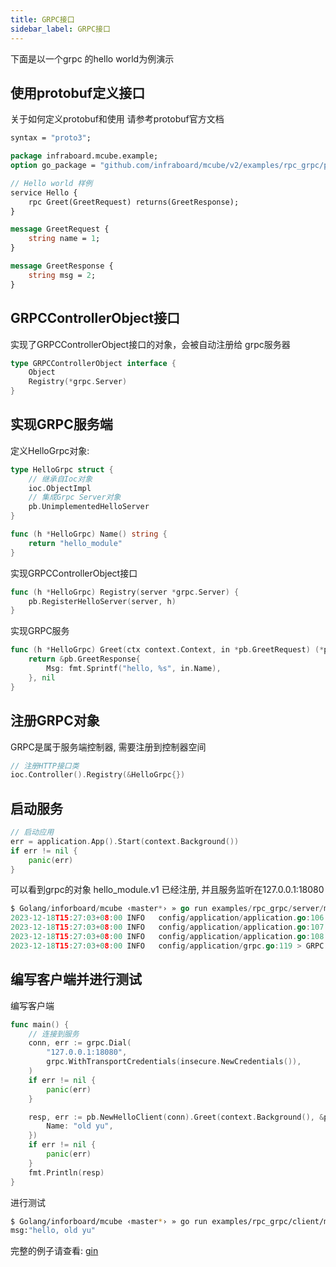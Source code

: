 ```yaml
---
title: GRPC接口
sidebar_label: GRPC接口
---
```


下面是以一个grpc 的hello world为例演示


## 使用protobuf定义接口

关于如何定义protobuf和使用 请参考protobuf官方文档

```proto
syntax = "proto3";

package infraboard.mcube.example;
option go_package = "github.com/infraboard/mcube/v2/examples/rpc_grpc/pb";

// Hello world 样例
service Hello {
    rpc Greet(GreetRequest) returns(GreetResponse);
}

message GreetRequest {
    string name = 1;
}

message GreetResponse {
    string msg = 2;
}
```


## GRPCControllerObject接口

实现了GRPCControllerObject接口的对象，会被自动注册给 grpc服务器

```go
type GRPCControllerObject interface {
	Object
	Registry(*grpc.Server)
}
```

## 实现GRPC服务端

定义HelloGrpc对象: 
```go
type HelloGrpc struct {
	// 继承自Ioc对象
	ioc.ObjectImpl
	// 集成Grpc Server对象
	pb.UnimplementedHelloServer
}

func (h *HelloGrpc) Name() string {
	return "hello_module"
}
```

实现GRPCControllerObject接口
```go
func (h *HelloGrpc) Registry(server *grpc.Server) {
	pb.RegisterHelloServer(server, h)
}

```

实现GRPC服务
```go
func (h *HelloGrpc) Greet(ctx context.Context, in *pb.GreetRequest) (*pb.GreetResponse, error) {
	return &pb.GreetResponse{
		Msg: fmt.Sprintf("hello, %s", in.Name),
	}, nil
}
```


## 注册GRPC对象

GRPC是属于服务端控制器, 需要注册到控制器空间

```go
// 注册HTTP接口类
ioc.Controller().Registry(&HelloGrpc{})
```


##  启动服务

```go
// 启动应用
err = application.App().Start(context.Background())
if err != nil {
    panic(err)
}
```

可以看到grpc的对象 hello_module.v1 已经注册, 并且服务监听在127.0.0.1:18080
```go
$ Golang/inforboard/mcube ‹master*› » go run examples/rpc_grpc/server/main.go 
2023-12-18T15:27:03+08:00 INFO   config/application/application.go:106 > loaded configs: [log.v1 app.v1] component:APPLICATION
2023-12-18T15:27:03+08:00 INFO   config/application/application.go:107 > loaded controllers: [hello_module.v1] component:APPLICATION
2023-12-18T15:27:03+08:00 INFO   config/application/application.go:108 > loaded apis: [] component:APPLICATION
2023-12-18T15:27:03+08:00 INFO   config/application/grpc.go:119 > GRPC 服务监听地址: 127.0.0.1:18080 component:GRPC
```

## 编写客户端并进行测试

编写客户端
```go
func main() {
	// 连接到服务
	conn, err := grpc.Dial(
		"127.0.0.1:18080",
		grpc.WithTransportCredentials(insecure.NewCredentials()),
	)
	if err != nil {
		panic(err)
	}

	resp, err := pb.NewHelloClient(conn).Greet(context.Background(), &pb.GreetRequest{
		Name: "old yu",
	})
	if err != nil {
		panic(err)
	}
	fmt.Println(resp)
}
```

进行测试
```sh
$ Golang/inforboard/mcube ‹master*› » go run examples/rpc_grpc/client/main.go                                                                                            1 ↵
msg:"hello, old yu"
```

完整的例子请查看: [gin](https://github.com/infraboard/mcube/blob/master/examples/rpc_grpc)